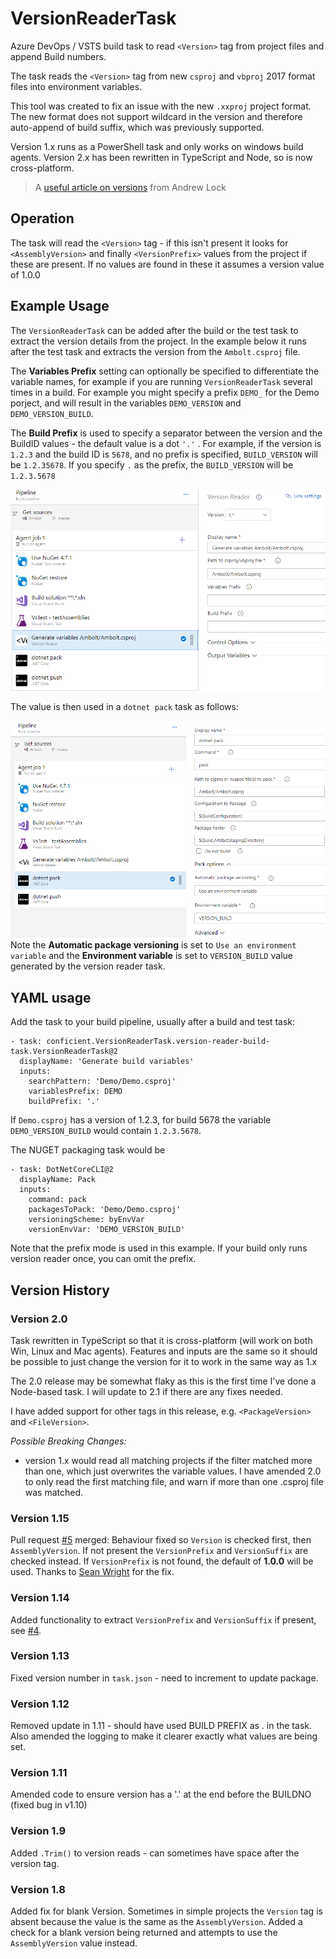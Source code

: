 # VersionReaderTask
Azure DevOps / VSTS build task to read `<Version>` tag from project files and append Build numbers.

The task reads the `<Version>` tag from new `csproj` and `vbproj` 2017 format files into environment variables.

This tool was created to fix an issue with the new `.xxproj` project format. The new format does not support wildcard in the version and therefore auto-append of build suffix, which was previously supported.

Version 1.x runs as a PowerShell task and only works on windows build agents. Version 2.x has been rewritten in TypeScript and Node, so is now cross-platform. 

> A [useful article on versions](https://andrewlock.net/version-vs-versionsuffix-vs-packageversion-what-do-they-all-mean/) from Andrew Lock

## Operation

The task will read the `<Version>` tag - if this isn't present it looks for `<AssemblyVersion>` and finally `<VersionPrefix>` values from the project if these are present. If no values are found in these it assumes a version value of 1.0.0

## Example Usage

The `VersionReaderTask` can be added after the build or the test task to extract the version details from the project. In the example below it runs after the test task and extracts the version from the `Ambolt.csproj` file.

The **Variables Prefix** setting can optionally be specified to differentiate the variable names, for example if you are running `VersionReaderTask` several times in a build. For example you might specify a prefix `DEMO_` for the Demo porject, and will result in the variables `DEMO_VERSION` and `DEMO_VERSION_BUILD`.

The **Build Prefix** is used to specify a separator between the version and the BuildID values - the default value is a dot `'.'` . For example, if the version is `1.2.3` and the build ID is `5678`, and no prefix is specified, `BUILD_VERSION` will be `1.2.35678`. If you specify `.` as the prefix, the `BUILD_VERSION` will be `1.2.3.5678`

![VersionReaderTask](images/task1.png)

The value is then used in a `dotnet pack` task as follows:

![packtask](images/task2.png)
Note the **Automatic package versioning** is set to `Use an environment variable`
and the **Environment variable** is set to `VERSION_BUILD` value generated by the version reader task.

## YAML usage

Add the task to your build pipeline, usually after a build and test task:
```
- task: conficient.VersionReaderTask.version-reader-build-task.VersionReaderTask@2
  displayName: 'Generate build variables'
  inputs:
    searchPattern: 'Demo/Demo.csproj'
    variablesPrefix: DEMO
    buildPrefix: '.'
```
If `Demo.csproj` has a version of 1.2.3, for build 5678 the variable `DEMO_VERSION_BUILD` would contain `1.2.3.5678`.

The  NUGET packaging task would be 
```
- task: DotNetCoreCLI@2
  displayName: Pack
  inputs:
    command: pack
    packagesToPack: 'Demo/Demo.csproj'
    versioningScheme: byEnvVar
    versionEnvVar: 'DEMO_VERSION_BUILD'
```
Note that the prefix mode is used in this example. If your build only runs version reader once, you can omit the prefix.

## Version History

### Version 2.0

Task rewritten in TypeScript so that it is cross-platform (will work on both Win, Linux and Mac agents). Features and inputs are the same so it should be possible to just change the version for it to work in the same way as 1.x

The 2.0 release may be somewhat flaky as this is the first time I've done a Node-based task. I will update to 2.1 if there are any fixes needed.

I have added support for other tags in this release, e.g. `<PackageVersion>` and `<FileVersion>`.

_Possible Breaking Changes:_
 - version 1.x  would read all matching projects if the filter matched more than one, which just overwrites the variable values. I have amended 2.0 to only read the first matching file, and warn if more than one .csproj file was matched.

### Version 1.15

Pull request [#5](https://github.com/conficient/versionReaderTask/pull/5) merged: Behaviour fixed so `Version` is checked first, then `AssemblyVersion`. If not present the `VersionPrefix` and `VersionSuffix` are checked instead. If `VersionPrefix` is not found, the default of **1.0.0** will be used. Thanks to [Sean Wright](https://github.com/seangwright) for the fix.

### Version 1.14

Added functionality to extract `VersionPrefix` and `VersionSuffix` if present, see [#4](https://github.com/conficient/versionReaderTask/issues/4).

### Version 1.13

Fixed version number in `task.json` - need to increment to update package.

### Version 1.12

Removed update in 1.11 - should have used BUILD PREFIX as . in the task. Also amended the logging to make it clearer exactly what values are being set.

### Version 1.11

Amended code to ensure version has a '.' at the end before the BUILDNO (fixed bug in v1.10)

### Version 1.9

Added `.Trim()` to version reads - can sometimes have space after the version tag.

### Version 1.8

Added fix for blank Version. Sometimes in simple projects the `Version` tag is absent because the value is the same as the `AssemblyVersion`. Added a check for a blank version being returned and attempts to use the `AssemblyVersion` value instead.
